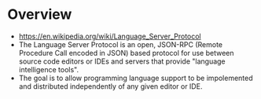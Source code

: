 # Overview

- https://en.wikipedia.org/wiki/Language_Server_Protocol
- The Language Server Protocol is an open, JSON-RPC (Remote Procedure
  Call encoded in JSON) based protocol for use between source code
  editors or IDEs and servers that provide "language intelligence
  tools".
- The goal is to allow programming language support to be impolemented
  and distributed independently of any given editor or IDE.
